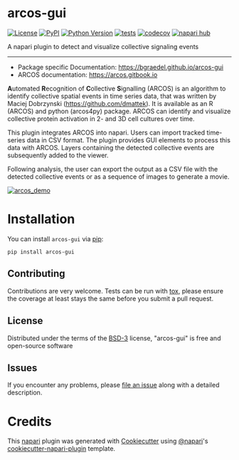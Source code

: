 # arcos-gui

[![License](https://img.shields.io/pypi/l/arcos-gui.svg?color=green)](https://github.com/bgraedel/arcos-gui/raw/main/LICENSE)
[![PyPI](https://img.shields.io/pypi/v/arcos-gui.svg?color=green)](https://pypi.org/project/arcos-gui)
[![Python Version](https://img.shields.io/pypi/pyversions/arcos-gui.svg?color=green)](https://python.org)
[![tests](https://github.com/bgraedel/arcos-gui/workflows/tests/badge.svg)](https://github.com/bgraedel/arcos-gui/actions)
[![codecov](https://codecov.io/gh/bgraedel/arcos-gui/branch/main/graph/badge.svg)](https://codecov.io/gh/bgraedel/arcos-gui)
[![napari hub](https://img.shields.io/endpoint?url=https://api.napari-hub.org/shields/arcos-gui)](https://napari-hub.org/plugins/arcos-gui)

A napari plugin to detect and visualize collective signaling events

----------------------------------
- Package specific Documentation: <https://bgraedel.github.io/arcos-gui>
- ARCOS documentation: <https://arcos.gitbook.io>

**A**utomated **R**ecognition of **C**ollective **S**ignalling (ARCOS) is an algorithm to identify collective spatial events in time series data,
that was written by Maciej Dobrzynski (https://github.com/dmattek). It is available as an R (ARCOS) and python (arcos4py) package.
ARCOS can identify and visualize collective protein activation in 2- and 3D cell cultures over time.

This plugin integrates ARCOS into napari. Users can import tracked time-series data in CSV format. The plugin
provides GUI elements to process this data with ARCOS. Layers containing the detected collective events are subsequently added to the viewer.

Following analysis, the user can export the output as a CSV file with the detected collective events or as a sequence of images to generate a movie.

[![arcos_demo](https://img.youtube.com/vi/hG_z_BFcAiQ/0.jpg)](https://www.youtube.com/watch?v=hG_z_BFcAiQ)

# Installation

You can install `arcos-gui` via [pip]:

    pip install arcos-gui

## Contributing

Contributions are very welcome. Tests can be run with [tox], please ensure
the coverage at least stays the same before you submit a pull request.

## License

Distributed under the terms of the [BSD-3] license,
"arcos-gui" is free and open-source software

## Issues

If you encounter any problems, please [file an issue] along with a detailed description.

[napari]: https://github.com/napari/napari
[Cookiecutter]: https://github.com/audreyr/cookiecutter
[@napari]: https://github.com/napari
[MIT]: http://opensource.org/licenses/MIT
[BSD-3]: http://opensource.org/licenses/BSD-3-Clause
[GNU GPL v3.0]: http://www.gnu.org/licenses/gpl-3.0.txt
[GNU LGPL v3.0]: http://www.gnu.org/licenses/lgpl-3.0.txt
[Apache Software License 2.0]: http://www.apache.org/licenses/LICENSE-2.0
[Mozilla Public License 2.0]: https://www.mozilla.org/media/MPL/2.0/index.txt
[cookiecutter-napari-plugin]: https://github.com/napari/cookiecutter-napari-plugin

[file an issue]: https://github.com/bgraedel/arcos-gui/issues

[napari]: https://github.com/napari/napari
[tox]: https://tox.readthedocs.io/en/latest/
[pip]: https://pypi.org/project/arcos-gui/
[PyPI]: https://pypi.org/

# Credits

This [napari] plugin was generated with [Cookiecutter] using [@napari]'s [cookiecutter-napari-plugin] template.
